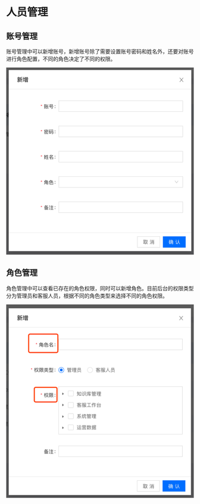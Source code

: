 # 人员管理

## 账号管理

账号管理中可以新增账号，新增账号除了需要设置账号密码和姓名外，还要对账号进行角色配置，不同的角色决定了不同的权限。

![](../.gitbook/assets/tu-pian%20%283%29.png)

## 角色管理

角色管理中可以查看已存在的角色权限，同时可以新增角色。目前后台的权限类型分为管理员和客服人员，根据不同的角色类型来选择不同的角色权限。

![](../.gitbook/assets/tu-pian%20%2812%29.png)

